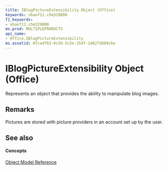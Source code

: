 ```yaml
---
title: IBlogPictureExtensibility Object (Office)
keywords: vbaof11.chm329000
f1_keywords:
- vbaof11.chm329000
ms.prod: MULTIPLEPRODUCTS
api_name:
- Office.IBlogPictureExtensibility
ms.assetid: 07cedf63-0c59-5c5e-25df-1d627db89cbe
---
```



# IBlogPictureExtensibility Object (Office)

Represents an object that provides the ability to manipulate blog images.


## Remarks

Pictures are stored with picture providers in an account set up by the user.


## See also


#### Concepts


[Object Model Reference](../../Office-Shared-VBA/articles/reference-object-library-reference-for-office)

